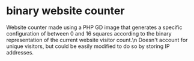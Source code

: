 # binary website counter
Website counter made using a PHP GD image that generates a specific configuration of between 0 and 16 squares according to the binary representation of the current website visitor count.\n
Doesn't account for unique visitors, but could be easily modified to do so by storing IP addresses.